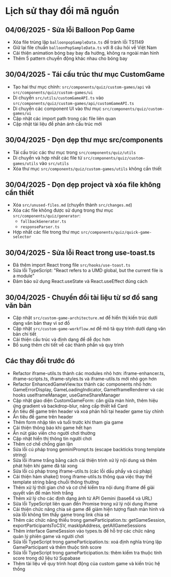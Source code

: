
# Lịch sử thay đổi mã nguồn

## 04/06/2025 - Sửa lỗi Balloon Pop Game
- Xóa file trùng lặp `balloonpopSampleData.ts` để tránh lỗi TS1149
- Giữ lại file chuẩn `balloonPopSampleData.ts` với 8 câu hỏi về Việt Nam
- Cải thiện animation bóng bay bay đa hướng, không ra ngoài màn hình
- Thêm 5 pattern chuyển động khác nhau cho bóng bay

## 30/04/2025 - Tái cấu trúc thư mục CustomGame
- Tạo hai thư mục chính: `src/components/quiz/custom-games/api` và `src/components/quiz/custom-games/ui`
- Di chuyển `src/utils/customGameAPI.ts` vào `src/components/quiz/custom-games/api/customGameAPI.ts`
- Di chuyển các component UI vào thư mục `src/components/quiz/custom-games/ui`
- Cập nhật các import path trong các file liên quan
- Cập nhật tài liệu để phản ánh cấu trúc mới

## 30/04/2025 - Dọn dẹp thư mục src/components
- Tái cấu trúc các thư mục trong `src/components/quiz/utils`
- Di chuyển và hợp nhất các file từ `src/components/quiz/custom-games/utils` vào `src/utils`
- Xóa thư mục `src/components/quiz/custom-games/utils` không cần thiết

## 30/04/2025 - Dọn dẹp project và xóa file không cần thiết
- Xóa `src/unused-files.md` (chuyển thành `src/changes.md`)
- Xóa các file không được sử dụng trong thư mục `src/components/quiz/generator`:
  - `fallbackGenerator.ts` 
  - `responseParser.ts`
- Hợp nhất các file trong thư mục `src/components/quiz/quick-game-selector`

## 30/04/2025 - Sửa lỗi React trong use-toast.ts
- Đã thêm import React trong file `src/hooks/use-toast.ts`
- Sửa lỗi TypeScript: "React refers to a UMD global, but the current file is a module"
- Đảm bảo sử dụng React.useState và React.useEffect đúng cách

## 30/04/2025 - Chuyển đổi tài liệu từ sơ đồ sang văn bản
- Cập nhật `src/custom-game-architecture.md` để hiển thị kiến trúc dưới dạng văn bản thay vì sơ đồ
- Cập nhật `src/custom-game-workflow.md` để mô tả quy trình dưới dạng văn bản chi tiết
- Cải thiện cấu trúc và định dạng để dễ đọc hơn
- Bổ sung thêm chi tiết về các thành phần và quy trình

## Các thay đổi trước đó

- Refactor iframe-utils.ts thành các modules nhỏ hơn: iframe-enhancer.ts, iframe-scripts.ts, iframe-styles.ts và iframe-utils.ts mới nhỏ gọn hơn
- Refactor EnhancedGameView.tsx thành các components nhỏ hơn: GameErrorDisplay, GameLoadingIndicator, GameIframeRenderer và các hooks useIframeManager, useGameShareManager
- Cập nhật giao diện CustomGameForm: căn giữa màn hình, thêm hiệu ứng gradient và backdrop-blur, nâng cấp thiết kế Card
- Ẩn tiêu đề game trên header và xoá phản hồi tại header game tùy chỉnh
- Ẩn tiêu đề game trên header
- Thêm form nhập tên và tuổi trước khi tham gia game
- Cải thiện thông báo khi game hết hạn
- Ẩn nút giáo viên cho người chơi thường
- Cập nhật hiển thị thông tin người chơi
- Thêm cơ chế chống gian lận
- Sửa lỗi cú pháp trong geminiPrompt.ts (escape backticks trong template string)
- Sửa lỗi iframe trắng bằng cách cải thiện trình xử lý nội dung và thêm phát hiện khi game đã tải xong
- Sửa lỗi cú pháp trong iframe-utils.ts (các lỗi dấu phẩy và cú pháp)
- Cải thiện hàm shake() trong iframe-utils.ts thông qua việc thay thế template string bằng chuỗi thông thường
- Thêm xử lý thời gian chờ và cơ chế kiểm tra nội dung iframe để giải quyết vấn đề màn hình trắng
- Thêm xử lý cho các định dạng ảnh từ API Gemini (base64 và URL)
- Sửa lỗi TypeScript liên quan đến Promise trong xử lý nội dung iframe
- Cải thiện chức năng chia sẻ game để giảm hiện tượng flash màn hình và sửa lỗi không tìm thấy game trong link chia sẻ
- Thêm các chức năng thiếu trong gameParticipation.ts: getGameSession, exportParticipantsToCSV, maskIpAddress, getAllGameSessions
- Thêm interface GameSession vào types.ts để hỗ trợ các chức năng quản lý phiên game và người chơi
- Sửa lỗi TypeScript trong gameParticipation.ts: xoá định nghĩa trùng lặp GameParticipant và thêm thuộc tính score
- Sửa lỗi TypeScript trong gameParticipation.ts: thêm kiểm tra thuộc tính score trong dữ liệu từ Supabase
- Thêm tài liệu về quy trình hoạt động của custom game và kiến trúc hệ thống
